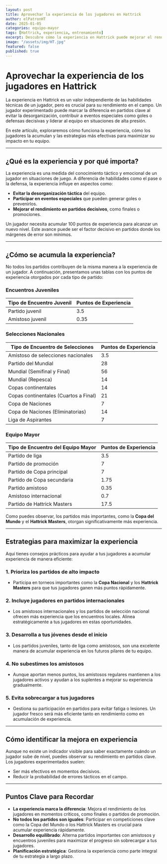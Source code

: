 ```yaml
---
layout: post
title: Aprovechar la experiencia de los jugadores en Hattrick
author: elPatronHT
date: 2025-01-05
categories: equipo-mayor
tags: [Hattrick, experiencia, entrenamiento]
excerpt: Descubre cómo la experiencia en Hattrick puede mejorar el rendimiento de tus jugadores y llevar a tu equipo al éxito.
image: "/assets/img/HT.jpg"
featured: false
published: true
---
```


# Aprovechar la experiencia de los jugadores en Hattrick

La experiencia en Hattrick es un valor independiente de las habilidades técnicas de un jugador, pero es crucial para su rendimiento en el campo. Un jugador experimentado puede marcar la diferencia en partidos clave al evitar la desorganización, contribuir a eventos especiales como goles o defensas decisivas y liderar al equipo en situaciones de alta presión.

En este artículo, exploraremos cómo funciona la experiencia, cómo los jugadores la acumulan y las estrategias más efectivas para maximizar su impacto en tu equipo.

---

## ¿Qué es la experiencia y por qué importa?

La experiencia es una medida del conocimiento táctico y emocional de un jugador en situaciones de juego. A diferencia de habilidades como el pase o la defensa, la experiencia influye en aspectos como:

- **Evitar la desorganización táctica** del equipo.
- **Participar en eventos especiales** que pueden generar goles o prevenirlos.
- **Mejorar el rendimiento en partidos decisivos**, como finales o promociones.

Un jugador necesita acumular 100 puntos de experiencia para alcanzar un nuevo nivel. Este avance puede ser el factor decisivo en partidos donde los márgenes de error son mínimos.

---

## ¿Cómo se acumula la experiencia?

No todos los partidos contribuyen de la misma manera a la experiencia de un jugador. A continuación, presentamos unas tablas con los puntos de experiencia otorgados por cada tipo de partido:

### **Encuentros Juveniles**

| **Tipo de Encuentro Juvenil** | **Puntos de Experiencia** |
| ----------------------------- | ------------------------- |
| Partido juvenil               | 3.5                       |
| Amistoso juvenil              | 0.35                      |

### **Selecciones Nacionales**

| **Tipo de Encuentro de Selecciones**  | **Puntos de Experiencia** |
| ------------------------------------- | ------------------------- |
| Amistoso de selecciones nacionales    | 3.5                       |
| Partido del Mundial                   | 28                        |
| Mundial (Semifinal y Final)           | 56                        |
| Mundial (Repesca)                     | 14                        |
| Copas continentales                   | 14                        |
| Copas continentales (Cuartos a Final) | 21                        |
| Copa de Naciones                      | 7                         |
| Copa de Naciones (Eliminatorias)      | 14                        |
| Liga de Aspirantes                    | 7                         |

### **Equipo Mayor**

| **Tipo de Encuentro del Equipo Mayor** | **Puntos de Experiencia** |
| -------------------------------------- | ------------------------- |
| Partido de liga                        | 3.5                       |
| Partido de promoción                   | 7                         |
| Partido de Copa principal              | 7                         |
| Partido de Copa secundaria             | 1.75                      |
| Partido amistoso                       | 0.35                      |
| Amistoso internacional                 | 0.7                       |
| Partido de Hattrick Masters            | 17.5                      |

Como puedes observar, los partidos más importantes, como la **Copa del Mundo** y el **Hattrick Masters**, otorgan significativamente más experiencia.

---

## Estrategias para maximizar la experiencia

Aquí tienes consejos prácticos para ayudar a tus jugadores a acumular experiencia de manera eficiente:

### 1. **Prioriza los partidos de alto impacto**

- Participa en torneos importantes como la **Copa Nacional** y los **Hattrick Masters** para que tus jugadores ganen más puntos rápidamente.

### 2. **Incluye jugadores en partidos internacionales**

- Los amistosos internacionales y los partidos de selección nacional ofrecen más experiencia que los encuentros locales. Alinea estratégicamente a tus jugadores en estas oportunidades.

### 3. **Desarrolla a tus jóvenes desde el inicio**

- Los partidos juveniles, tanto de liga como amistosos, son una excelente manera de acumular experiencia en los futuros pilares de tu equipo.

### 4. **No subestimes los amistosos**

- Aunque aportan menos puntos, los amistosos regulares mantienen a los jugadores activos y ayudan a los suplentes a mejorar su experiencia gradualmente.

### 5. **Evita sobrecargar a tus jugadores**

- Gestiona su participación en partidos para evitar fatiga o lesiones. Un jugador fresco será más eficiente tanto en rendimiento como en acumulación de experiencia.

---

## Cómo identificar la mejora en experiencia

Aunque no existe un indicador visible para saber exactamente cuándo un jugador sube de nivel, puedes observar su rendimiento en partidos clave. Los jugadores experimentados suelen:

- Ser más efectivos en momentos decisivos.
- Reducir la probabilidad de errores tácticos en el campo.

---

## Puntos Clave para Recordar

- **La experiencia marca la diferencia**: Mejora el rendimiento de los jugadores en momentos críticos, como finales o partidos de promoción.
- **No todos los partidos son iguales**: Participar en competiciones clave como la Copa del Mundo o los Hattrick Masters es crucial para acumular experiencia rápidamente.
- **Desarrollo equilibrado**: Alterna partidos importantes con amistosos y encuentros juveniles para maximizar el progreso sin sobrecargar a tus jugadores.
- **Planificación estratégica**: Gestiona la experiencia como parte integral de tu estrategia a largo plazo.
